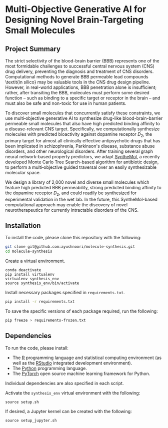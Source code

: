 # Multi-Objective Generative AI for Designing Novel Brain-Targeting Small Molecules

## Project Summary

The strict selectivity of the blood-brain barrier (BBB) represents one of the most formidable challenges to successful central nervous system (CNS) drug delivery, preventing the diagnosis and treatment of CNS disorders. Computational methods to generate BBB permeable lead compounds \textit{in silico} may be valuable tools in the CNS drug design pipeline. However, in real-world applications, BBB penetration alone is insufficient; rather, after transiting the BBB, molecules must perform some desired function – such as binding to a specific target or receptor in the brain – and must also be safe and non-toxic for use in human patients.

To discover small molecules that concurrently satisfy these constraints, we use multi‑objective generative AI to synthesize drug-like blood-brain-barrier permeable small molecules that also have high predicted binding affinity to a disease-relevant CNS target. Specifically, we computationally synthesize molecules with predicted bioactivity against dopamine receptor $D_2$, the primary target for almost all clinically effective antipsychotic drugs that has been implicated in schizophrenia, Parkinson's disease, substance abuse disorders, and other neurological disorders. After training several graph neural network-based property predictors, we adapt [SyntheMol](https://github.com/swansonk14/SyntheMol), a recently developed Monte Carlo Tree Search-based algorithm for antibiotic design, to perform a multi‑objective guided traversal over an easily synthesizable molecular space.

We design a library of 2,000 novel and diverse small molecules which feature high predicted BBB permeability, strong predicted binding affinity to the dopamine receptor $D_2$, and could readily be synthesized for experimental validation in the wet lab. In the future, this SyntheMol-based computational approach may enable the discovery of novel neurotherapeutics for currently intractable disorders of the CNS. 

## Installation

To install the code, please clone this repository with the following:

```bash
git clone git@github.com:ayushnoori/molecule-synthesis.git
cd molecule-synthesis
```

Create a virtual environment.

```
conda deactivate
pip install virtualenv
virtualenv synthesis_env
source synthesis_env/bin/activate
```

Install necessary packages specified in `requirements.txt`.

```bash
pip install -r requirements.txt
```

To save the specific versions of each package required, run the following:

```bash
pip freeze > requirements-frozen.txt
```

## Dependencies

To run the code, please install:
* The [R](https://www.r-project.org/) programming language and statistical computing environment (as well as the [RStudio](https://rstudio.com/) integrated development environment).
* The [Python](https://www.python.org/) programming language.
* The [PyTorch](https://pytorch.org/) open source machine learning framework for Python.

Individual dependencies are also specified in each script.

Activate the `synthesis_env` virtual environment with the following:

```
source setup.sh
```
If desired, a Jupyter kernel can be created with the following:

```
source setup_jupyter.sh
```
